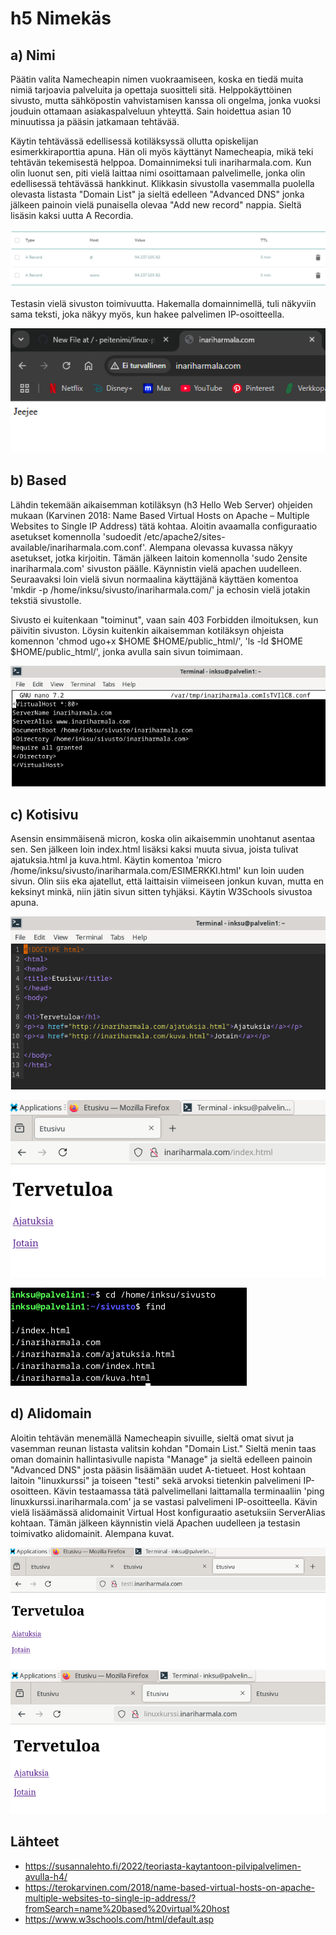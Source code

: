 # h5 Nimekäs

## a) Nimi

Päätin valita Namecheapin nimen vuokraamiseen, koska en tiedä muita nimiä tarjoavia palveluita ja opettaja suositteli sitä. Helppokäyttöinen sivusto, mutta sähköpostin vahvistamisen kanssa oli ongelma, jonka vuoksi jouduin ottamaan asiakaspalveluun yhteyttä. Sain hoidettua asian 10 minuutissa ja pääsin jatkamaan tehtävää.

Käytin tehtävässä edellisessä kotiläksyssä ollutta opiskelijan esimerkkiraporttia apuna. Hän oli myös käyttänyt Namecheapia, mikä teki tehtävän tekemisestä helppoa. Domainnimeksi tuli inariharmala.com. Kun olin luonut sen, piti vielä laittaa nimi osoittamaan palvelimelle, jonka olin edellisessä tehtävässä hankkinut. Klikkasin sivustolla vasemmalla puolella olevasta listasta "Domain List" ja sieltä edelleen "Advanced DNS" jonka jälkeen painoin vielä punaisella olevaa "Add new record" nappia. Sieltä lisäsin kaksi uutta A Recordia.

![Record](namecheap.PNG)

Testasin vielä sivuston toimivuutta. Hakemalla domainnimellä, tuli näkyviin sama teksti, joka näkyy myös, kun hakee palvelimen IP-osoitteella.

![Domain](uusidomain.PNG)

## b) Based

Lähdin tekemään aikaisemman kotiläksyn (h3 Hello Web Server) ohjeiden mukaan (Karvinen 2018: Name Based Virtual Hosts on Apache – Multiple Websites to Single IP Address) tätä kohtaa. Aloitin avaamalla configuraatio asetukset komennolla 'sudoedit /etc/apache2/sites-available/inariharmala.com.conf'. Alempana olevassa kuvassa näkyy asetukset, jotka kirjoitin. Tämän jälkeen laitoin komennolla 'sudo 2ensite inariharmala.com' sivuston päälle. Käynnistin vielä apachen uudelleen. Seuraavaksi loin vielä sivun normaalina käyttäjänä käyttäen komentoa 'mkdir -p /home/inksu/sivusto/inariharmala.com/' ja echosin vielä jotakin tekstiä sivustolle.

Sivusto ei kuitenkaan "toiminut", vaan sain 403 Forbidden ilmoituksen, kun päivitin sivuston. Löysin kuitenkin aikaisemman kotiläksyn ohjeista komennon 'chmod ugo+x $HOME $HOME/public_html/', 'ls -ld $HOME $HOME/public_html/', jonka avulla sain sivun toimimaan. 

![Conffaus](sivustoconf.PNG)

## c) Kotisivu

Asensin ensimmäisenä micron, koska olin aikaisemmin unohtanut asentaa sen. Sen jälkeen loin index.html lisäksi kaksi muuta sivua, joista tulivat ajatuksia.html ja kuva.html. Käytin komentoa 'micro /home/inksu/sivusto/inariharmala.com/ESIMERKKI.html' kun loin uuden sivun. Olin siis eka ajatellut, että laittaisin viimeiseen jonkun kuvan, mutta en keksinyt minkä, niin jätin sivun sitten tyhjäksi. Käytin W3Schools sivustoa apuna.

![Etusivu koodi](etusivu.PNG)

![Kuva etusivusta netissä](etusivutoimii.PNG)

![Sivut löytyy](sivut.PNG)

## d) Alidomain

Aloitin tehtävän menemällä Namecheapin sivuille, sieltä omat sivut ja vasemman reunan listasta valitsin kohdan "Domain List." Sieltä menin taas oman domainin hallintasivulle napista "Manage" ja sieltä edelleen painoin "Advanced DNS" josta pääsin lisäämään uudet A-tietueet. Host kohtaan laitoin "linuxkurssi" ja toiseen "testi" sekä arvoksi tietenkin palvelimeni IP-osoitteen. Kävin testaamassa tätä palvelimellani laittamalla terminaaliin 'ping linuxkurssi.inariharmala.com' ja se vastasi palvelimeni IP-osoitteella. Kävin vielä lisäämässä alidomainit Virtual Host konfiguraatio asetuksiin ServerAlias kohtaan. Tämän jälkeen käynnistin vielä Apachen uudelleen ja testasin toimivatko alidomainit. Alempana kuvat.

![Alidomainit](testi.PNG)
![Alidomainit](linuxkurssi.PNG)

## Lähteet

- https://susannalehto.fi/2022/teoriasta-kaytantoon-pilvipalvelimen-avulla-h4/
- https://terokarvinen.com/2018/name-based-virtual-hosts-on-apache-multiple-websites-to-single-ip-address/?fromSearch=name%20based%20virtual%20host
- https://www.w3schools.com/html/default.asp
